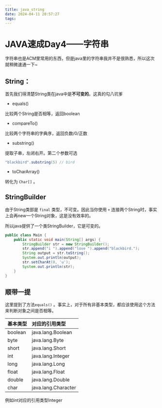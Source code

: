 ```yaml
---
title: java_string
date: 2024-04-11 20:57:27
tags:
---
```


# JAVA速成Day4——字符串

字符串也是ACM里常用的东西，但是java里的字符串我并不是很熟悉，所以这次就稍微速通一下~

## String：

首先我们得清楚String类在java中是**不可变的**。这真的勾八坑爹

- equals()

比较两个String是否相等，返回boolean

- compareTo()

比较两个字符串的字典序，返回负数/0/正数

- substring()

提取子串，左闭右开。第二个参数可选

```java
"blackbird".substring(5) // bird
```

- toCharArray()

转化为 `Char[]` 。

## StringBuilder

由于String类部是 `final` 类型，不可变。因此当你使用 `+` 连接两个String时，事实上会再new一个String对象，这是没有效率的。

所以java提供了一个类StringBuilder，它是可变的。

```java
public class Main {
    public static void main(String[] args) {
        StringBuilder str = new StringBuilder();
        str.append("i ").append("love ").append("blackbird.");
        String output = str.toString();
        System.out.println(output);
        str.setCharAt(0, 'u');
        System.out.println(str);
    }
}
```

## 顺带一提

这里提到了方法`equals()` 。事实上，对于所有非基本类型，都应该使用这个方法来判断对象之间是否相等。

| 基本类型 | 对应的引用类型      |
| :------- | :------------------ |
| boolean  | java.lang.Boolean   |
| byte     | java.lang.Byte      |
| short    | java.lang.Short     |
| int      | java.lang.Integer   |
| long     | java.lang.Long      |
| float    | java.lang.Float     |
| double   | java.lang.Double    |
| char     | java.lang.Character |

例如int对应的引用类型Integer
